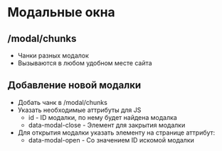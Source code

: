# Модальные окна

## /modal/chunks

- Чанки разных модалок
- Вызываются в любом удобном месте сайта

## Добавление новой модалки

- Добать чанк в /modal/chunks
- Указать необходимые аттрибуты для JS
  - id - ID модалки, по нему будет найдена модалка
  - data-modal-close - Элемент для закрытия модалки
- Для открытия модалки указать элементу на странице аттрибут:
  - data-modal-open - Со значением ID искомой модалки
